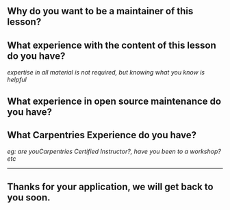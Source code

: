 ## Why do you want to be a maintainer of this lesson?


## What experience with the content of this lesson do you have?
_expertise in all material is not required, but knowing what you know is helpful_


## What experience in open source maintenance do you have?


## What Carpentries Experience do you have?
_eg: are youCarpentries Certified Instructor?, have you been to a workshop? etc_



---

Thanks for  your application, we will get back to you soon.
---
